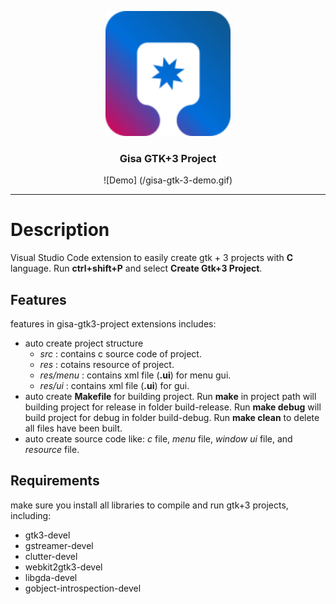 <p align="center">
  <a href="" rel="noopener">
 <img width=200px height=200px src="icon/icon.png" alt="Project logo"></a>
</p>

<h3 align="center">Gisa GTK+3 Project</h3>

<div align="center">

![Demo] (/gisa-gtk-3-demo.gif)

</div>

---

# Description
Visual Studio Code extension to easily create gtk + 3 projects with **C** language. Run **ctrl+shift+P** and select **Create Gtk+3 Project**.

## Features
features in gisa-gtk3-project extensions includes: 
* auto create project structure
    * *src* : contains c source code of project.
    * *res* : cotains resource of project.
    * *res/menu* : contains xml file (**.ui**) for menu gui.
    * *res/ui* : contains xml file (**.ui**) for gui.
* auto create **Makefile** for building project. Run **make** in project path will building project for release in folder build-release. Run **make debug** will build project for debug in folder build-debug. Run **make clean** to delete all files have been built.
* auto create source code like: *c* file, *menu* file, *window ui* file, and *resource* file.


## Requirements
make sure you install all libraries to compile and run gtk+3 projects, including:
* gtk3-devel
* gstreamer-devel
* clutter-devel
* webkit2gtk3-devel
* libgda-devel
* gobject-introspection-devel


